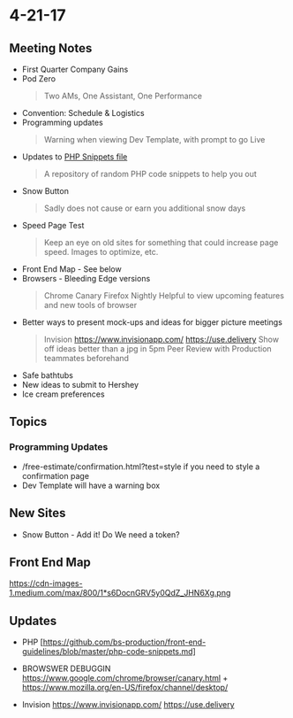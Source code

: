 # 4-21-17

## Meeting Notes
- First Quarter Company Gains
- Pod Zero
  > Two AMs, One Assistant, One Performance
- Convention: Schedule & Logistics
- Programming updates
  > Warning when viewing Dev Template, with prompt to go Live
- Updates to <a href="https://github.com/bs-production/front-end-guidelines/blob/master/php-code-snippets.md">PHP Snippets file</a>
  > A repository of random PHP code snippets to help you out
- Snow Button
  > Sadly does not cause or earn you additional snow days
- Speed Page Test
  > Keep an eye on old sites for something that could increase page speed.  Images to optimize, etc.
- Front End Map - See below
- Browsers - Bleeding Edge versions
  > Chrome Canary
  > Firefox Nightly
  > Helpful to view upcoming features and new tools of browser
- Better ways to present mock-ups and ideas for bigger picture meetings
  > Invision https://www.invisionapp.com/
  > https://use.delivery
  > Show off ideas better than a jpg in 5pm
  > Peer Review with Production teammates beforehand
- Safe bathtubs
- New ideas to submit to Hershey
- Ice cream preferences
  

## Topics 

### Programming Updates 
- /free-estimate/confirmation.html?test=style  if you need to style a confirmation page
- Dev Template will have a warning box
## New Sites
- Snow Button - Add it! Do We need a token? 

## Front End Map
https://cdn-images-1.medium.com/max/800/1*s6DocnGRV5y0QdZ_JHN6Xg.png


## Updates 
- PHP [https://github.com/bs-production/front-end-guidelines/blob/master/php-code-snippets.md]

- BROWSWER DEBUGGIN https://www.google.com/chrome/browser/canary.html  + https://www.mozilla.org/en-US/firefox/channel/desktop/

- Invision https://www.invisionapp.com/   https://use.delivery
